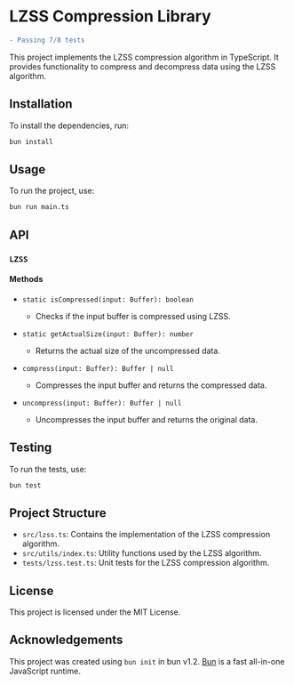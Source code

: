 # LZSS Compression Library

```diff
- Passing 7/8 tests
```

This project implements the LZSS compression algorithm in TypeScript. It provides functionality to compress and decompress data using the LZSS algorithm.

## Installation

To install the dependencies, run:

```bash
bun install
```

## Usage

To run the project, use:

```bash
bun run main.ts
```

## API

### `LZSS`

#### Methods

-   `static isCompressed(input: Buffer): boolean`

    -   Checks if the input buffer is compressed using LZSS.

-   `static getActualSize(input: Buffer): number`

    -   Returns the actual size of the uncompressed data.

-   `compress(input: Buffer): Buffer | null`

    -   Compresses the input buffer and returns the compressed data.

-   `uncompress(input: Buffer): Buffer | null`
    -   Uncompresses the input buffer and returns the original data.

## Testing

To run the tests, use:

```bash
bun test
```

## Project Structure

-   `src/lzss.ts`: Contains the implementation of the LZSS compression algorithm.
-   `src/utils/index.ts`: Utility functions used by the LZSS algorithm.
-   `tests/lzss.test.ts`: Unit tests for the LZSS compression algorithm.

## License

This project is licensed under the MIT License.

## Acknowledgements

This project was created using `bun init` in bun v1.2. [Bun](https://bun.sh) is a fast all-in-one JavaScript runtime.
